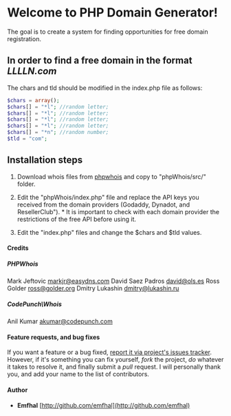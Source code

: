 # Welcome to PHP Domain Generator!
The goal is to create a system for finding opportunities for free domain registration.


## In order to find a free domain in the format ***LLLLN.com***
The chars and tld should be modified in the index.php file as follows:

```php
$chars = array();
$chars[] = "*l"; //random letter;
$chars[] = "*l"; //random letter;
$chars[] = "*l"; //random letter;
$chars[] = "*l"; //random letter;
$chars[] = "*n"; //random number;
$tld = "com";
```

## Installation steps
1. Download whois files from [phpwhois](https://sourceforge.net/projects/phpwhois/files/latest/download) and copy to "phpWhois/src/" folder.

2. Edit the "phpWhois/index.php" file and replace the API keys you received from the domain providers (Godaddy, Dynadot, and ResellerClub"). *
It is important to check with each domain provider the restrictions of the free API before using it.

3. Edit the "index.php" files and change the $chars and $tld values.

#### Credits
##### PHPWhois
Mark Jeftovic markjr@easydns.com
David Saez Padros david@ols.es
Ross Golder ross@golder.org
Dmitry Lukashin dmitry@lukashin.ru

##### CodePunch\Whois
Anil Kumar <akumar@codepunch.com>



#### Feature requests, and bug fixes


If you want a feature or a bug fixed, [report it via project's issues tracker](https://github.com/emfhal/FormValidationVuePHP/issues). However, if it's something you can fix yourself, *fork* the project, *do* whatever it takes to resolve it, and finally submit a *pull* request. I will personally thank you, and add your name to the list of contributors.

#### Author

- **Emfhal** [http://github.com/emfhal](http://github.com/emfhal)
